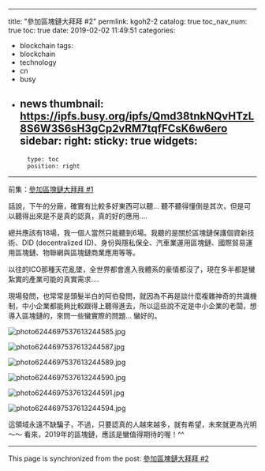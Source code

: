 
---
title: "參加區塊鏈大拜拜 #2"
permlink: kgoh2-2
catalog: true
toc_nav_num: true
toc: true
date: 2019-02-02 11:49:51
categories:
- blockchain
tags:
- blockchain
- technology
- cn
- busy
- news
thumbnail: https://ipfs.busy.org/ipfs/Qmd38tnkNQvHTzL8S6W3S6sH3gCp2vRM7tqfFCsK6w6ero
sidebar:
    right:
        sticky: true
widgets:
    -
        type: toc
        position: right
---


前集：[參加區塊鏈大拜拜 #1](https://steemit.com/blockchain/@deanliu/-1-1549075604618)

話說，下午的分廠，確實有比較多好東西可以聽... 聽不聽得懂倒是其次，但是可以聽得出來是不是真的認真，真的好的應用....

總共應該有18場，我一個人當然只能聽到6場。我聽的是關於區塊鏈保護個資新技術、DID (decentralized ID)、身份與隱私保全、汽車業運用區塊鏈、國際貿易運用區塊鏈、物聯網與區塊鏈商業應用等等。

以往的ICO那種天花亂墜，全世界都會進入我體系的豪情都沒了，現在多半都是蠻紮實的產業可能的真實需求....

現場發問，也常常是頭髮半白的阿伯發問，就因為不再是談什麼複雜神奇的共識機制，中小企業都能夠比較跟得上聽得進去，所以這些說不定是中小企業的老闆，想導入區塊鏈的，來問一些蠻實際的問題... 蠻好的。

![photo6244697537613244585.jpg](https://ipfs.busy.org/ipfs/Qmd38tnkNQvHTzL8S6W3S6sH3gCp2vRM7tqfFCsK6w6ero)

![photo6244697537613244587.jpg](https://ipfs.busy.org/ipfs/QmYogeyHBSiEt6nJwBFGT9YEkQH71rvidXFWdkELPqYXbK)

![photo6244697537613244589.jpg](https://ipfs.busy.org/ipfs/QmdSvjFtKXaTpyYTyN8R1w1MT8jxnxVbCLTCnh4LYWtqiy)

![photo6244697537613244590.jpg](https://ipfs.busy.org/ipfs/QmWcQfWH7XojTYdhpZra8srtgJvZsJChGV7wpXy7ToSMQk)

![photo6244697537613244591.jpg](https://ipfs.busy.org/ipfs/QmP6AN1LLpZGMuygeSUaGpmosKdFf7hrknqkCRR1nxjkxj)

![photo6244697537613244594.jpg](https://ipfs.busy.org/ipfs/QmYuoemz6nVuridk5UohK8PPfKnBsoenW2zy5BaZS7foSp)

這領域永遠不缺騙子，不過，只要認真的人越來越多，就有希望，未來就更為光明～～ 看來，2019年的區塊鏈，應該是蠻值得期待的喔！^^


- - -

This page is synchronized from the post: [參加區塊鏈大拜拜 #2](https://steemit.com/@deanliu/kgoh2-2)
